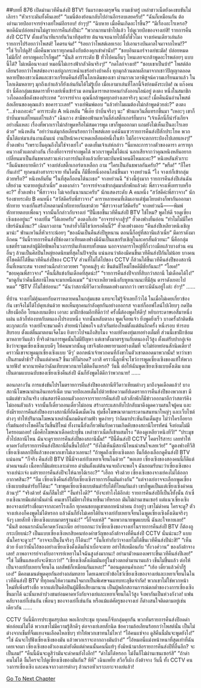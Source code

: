 ##บทที่ 876 เปิดม่านเวทีคืนส่งปี BTV!
วันแรกของตรุษจีน
ยามเช้าตรู่
เหล่าชาวเน็ตยังคงขบขันไม่เลิกรา
“หัวเราะมันทั้งคืนเลย!”
“ผมนี่ต้องย้อนกลับไปอ่านอีกรอบเลยครับ!”
“ฉันก็เหมือนกัน ต้องอ่านเวยป๋ออาจารย์จางเย่ใหม่อีกรอบ! ฮ่าๆๆ!”
“ฉิบหาย เมื่อคืนเกิดอะไรขึ้น?”
“มีเรื่องอะไรเหรอ? พอดีฉันปล่อยผ่านไม่ดูรายการคืนส่งปีน่ะ”
“พวกนายมาช้าไปแล้ว ไปดูเวยป๋อของจางเย่สิ! รายการคืนส่งปี CCTV ตั้งแต่วินาทีแรกยันวินาทีสุดท้าย ต้นจนจบฉายไปตั้งกี่ชั่วโมง จางเย่คนเดียวเล่นล้อรายการไปร้อยกว่าโพสต์! โคตรแจ่ม!”
“ร้อยกว่าโพสต์เลยเรอะ ไปเอาแรงบันดาลใจมาจากไหน!?”
“ใช่ รีบไปดูสิ! เมื่อคืนพวกเราทุกคนถึงกับต้องคุกเข่าคำนับ!”
“ชอบอินเนอร์จางเย่ชะมัด! ปล่อยหมดไม่มีกั๊ก! อยากพูดอะไรก็พูด!”
“นั่นสิ ดาราระดับ B ทั่วไปคนอื่นๆ ไหนเลยจะกล้าพูดอะไรพล่อยๆ แบบนี้ได้? ไม่เหมือนจางเย่ หมอนี่ไม่เกรงฟ้ากลัวดินจริงๆ!”
“กดไลก์จางเย่!”
“ชอบเขาเป็นบ้า!”
โพสต์ล้อเลียนร้อยกว่าโพสต์ของจางเย่ถูกกระหน่ำแชร์อย่างบ้าคลั่ง ทุกมุกล้วนตกผลึกมาจากเชาว์ปัญญาตลอดหลายปีของชาวเน็ตและชาวเกรียนคืนส่งปีในโลกเดิมของเขา ผ่านกาลเวลาพิสูจน์ความเกรียนมาแล้ว ในโลกเดิมหลายๆ มุกถึงเก่าแล้วก็ยังเล่นกันได้ไม่รู้เบื่อ เมื่อเอามาเล่นที่โลกนี้จึงย่อมดังระเบิด!
ณ แก๊งคนบ้า
นี่คือกลุ่มแชตดาราที่จางเย่เพิ่งเข้าร่วม ตอนนี้ดาราหลายคนกำลังออนไลน์อยู่
ตงตง หนึ่งในสมาชิกวงไอดอลชื่อดังของประเทศ “อาจารย์จาง คุณนี่กล้าพูดทุกอย่างเลยจริงๆ นะคะ! เมื่อคืนฉันอ่านโพสต์ล้อเลียนของคุณแล้ว ขอคารวะเลย!”
จางเย่พิมพ์ตอบ “แล้วทำไมผมต้องไม่กล้าพูดด้วยล่ะ?”
ตงตง “...ช่างเถอะค่ะ”
ดาราระดับ A หนิงหลัน “พี่เอ๊ย บ้าบิ่นจริงๆ นะ”
ฟ่านเหวินลี่แทรกขึ้นมา “เหอะๆ เขาก็บ้าบิ่นมาแต่ไหนแต่ไรแล้ว”
เฉินกวง สามีของฟ่านเหวินลี่ส่งสติ๊กเกอร์ยิ้มบาง “เจ้าเด็กนี่ก็น่ารังเกียจอย่างนี้แหละ เรื่องที่พวกเราไม่กล้าพูดหรือไม่สมควรพูด เขาก็พูดออกมา แถมยังไม่เห็นเป็นอะไรเลยด้วย”
หนิงหลัน “อย่าว่าแต่มุกล้อเลียนร้อยกว่าโพสต์เลย แค่ฉันแซวรายการคืนส่งปีสักประโยค พวกนั้นได้แห่มาเล่นงานฉันแน่ งานปีหน้าคงจะหดเหลือแค่หนึ่งในห้า ไม่ก็อาจจะตกกระป๋องไปเลยแหงๆ!”
ฮั่วตงฟาง “เพราะงั้นคุณถึงไม่ใช่จางเย่ไง”
ตงตงยิ้มเจ้าเล่ห์กล่าว “นี่แหละการวางตัวของดารา ดาราทุกคนวางตัวแตกต่างกัน เรื่องที่อาจารย์จางพูดได้ พวกเราพูดไม่ได้แน่ นอกเสียจากว่าคุณหนิงหลันอยากเปลี่ยนมาเป็นอันธพาลสาวแห่งวงการบันเทิงแล้วเที่ยวตะบันหน้าคนดีไหมละคะ?”
หนิงหลันหัวเราะ “งั้นฉันขอบายดีกว่า”
จางเย่ส่งสติ๊กเกอร์ตาเหลือก ถาม “ใครเป็นอันธพาลกันครับ?”
“พรืด!”
“ก็ใครกันเล่า!”
ทุกคนต่างฮากระจาย
ทันใดนั้น ก็มีชื่อหนึ่งออนไลน์ขึ้นมา
จางหย่วนฉี “ไง จางเย่ก็เข้ากลุ่มด้วยหรือ?”
หนิงหลันยิ้ม “ในที่สุดก็ออนได้นะเธอ”
จางหย่วนฉี “ช่วงนี้ยุ่งมาก รายการคืนส่งปีเล่นฉันเสียอ่วม จะตายอยู่แล้วเนี่ย”
ตงตงกล่าว “อาจารย์จางเข้ากลุ่มมาสักพักแล้วค่ะ พี่สาวจางเพิ่งทราบหรือคะ?”
ฮั่วตงฟาง “พี่สาวจาง ไม่เจอกันนานนะครับ”
นักแสดงระดับ A คนหนึ่ง “สวัสดีค่ะพี่สาวจาง”
นักร้องชายระดับ B คนหนึ่ง “สวัสดีครับพี่สาวจาง”
ดาราหลายคนที่เดิมเอาแต่ซุ่มเงียบต่างก็พากันออกมาทักทาย
จางเย่ก็แสร้งไหลตามน้ำทักทายกับเขาด้วย “พี่สาวจางสวัสดีครับ”
จางหย่วนฉี——พิมพ์ทักทายตอบเพื่อนๆ จากนั้นก็กล่าวกับจางเย่ “ปีนี้เธอขึ้นเวทีคืนส่งปี BTV ใช่ไหม? พูดให้ดี รอดูเซี่ยงเซิงเธออยู่นะ”
จางเย่ยิ้ม “ได้เลยครับ”
ตงตงก็เอ่ย “อาจารย์จางสู้ๆ!”
ฮั่วตงฟางยิ้มอ่อน “ทำไมไม่มีใครเชียร์ฉันมั่งนะ?”
เฉินกวงถาม “เหล่าฮั่วก็มีโชว์เหรอคืนนี้?”
ฮั่วตงฟางตอบ “คืนส่งปีเหลียวหนิงเชิญมาน่ะ”
ฟ่านเหวินลี่หัวเราะน้อยๆ “ของฉันเป็นคืนส่งปีหูหนาน ตอนนี้ก็อยู่ที่สถานีแล้วเนี่ย”
มีดาราดังมาอีกคน “วันนี้รายการคืนส่งปีช่องดาวเทียมตงฟางมีฉันเป็นแขกรับเชิญในละครสั้นด้วยนะ”
นี่คือกลุ่มแชตที่รวมเหล่าผู้มีอิทธิพลในวงการบันเทิงแทบทั้งหมด นอกจากดาราใหญ่ที่กึ่งวางมือแล้วบางส่วน คนอื่นๆ ล้วนเป็นศิลปินใหญ่ยอดนิยมที่สุดในปัจจุบัน แน่นอนว่าต้องมีคนขึ้นเวทีคืนส่งปีกันไม่น้อย บางคนที่โชคดีก็ได้ขึ้นเวทีคืนส่งปีของ CCTV ส่วนที่ไม่ได้ไปของ CCTV ก็ล้วนได้ขึ้นเวทีคืนส่งปีของสถานีอื่นที่เหมาะสม
จางหย่วนฉีกล่าวอวยพร “ทุกคนสู้ๆ ค่ะ ขึ้นต้นปีใหม่โชคดีมีชัยกันนะ!”
“โอเค!”
“ขอบคุณพี่สาวจาง”
“คืนนี้สิแข่งกันเดือดที่สุดน่ะ!”
“รายการคืนส่งปีจากยี่สิบกว่าสถานี ไม่เดือดได้ไง!”
“มาดูกันว่าคืนนี้สถานีไหนจะมาเหนือเมฆ”
“น่าจะเหลียวหนิงกับหูหนานนะที่มีลุ้น ดาราดังเยอะไปหมด”
“BTV ก็ไม่ใช่ย่อยนะ”
“ฉันว่าสถานีทีวีดาวเทียมตงฟางมากกว่า เพราะมีฉันอยู่ไงล่ะ ฮ่าๆ!”
……


ที่บ้าน
จางเย่ไม่คุ้นเคยกับดาราหลายคนในกลุ่มแชต แทบจะไม่รู้จักเลยก็ว่าได้ ในเมื่อไม่เคยเกี่ยวข้องกัน เขาจึงไม่ได้ไปคุยเล่นด้วย พอเห็นทุกคนกำลังคุยกันอย่างออกรส จางเย่ก็ออฟไลน์ไปเงียบๆ กดปิดเสียงมือถือ โยนลงบนเตียง
เอาละ มาฝึกซ้อมอีกทีดีกว่า!
ครั้งนี้ต้องพูดให้ดีๆ!
หยิบกระดาษเอสี่มาหนึ่งแผ่น แล้วก็ท่องบทกับตนเองไปรอบหนึ่ง จากนั้นหลับตาลง พูดเจื้อยแจ้ว ยิ่งพูดยิ่งเร็ว บางครั้งถ้าติดขัดตะกุกตะกัก จางเย่ก็จะขมวดคิ้ว ส่ายหน้าไม่พอใจ แล้วเริ่มท่องใหม่ตั้งแต่ต้นอีกครั้ง
หนึ่งรอบ
ห้ารอบ
สิบรอบ
ตั้งแต่ตื่นมาตอนเจ็ดโมง ยิงยาวไปจนถึงสิบโมง
จางเย่ยังคงทุ่มเทอย่างเต็มที่ ส่วนนี้เขาฝึกซ้อมมาหลายวันแล้ว ที่จริงด้านการพูดนั้นไม่มีปัญหา แต่เขาตั้งมาตรฐานกับตนเองไว้สูง ตั้งแต่รับปากอู๋เจ๋อชิงว่าจะพูดเซี่ยงเซิงแบบดีๆ ให้คนพวกนั้นดู เขาจึงต้องพยายามอย่างเต็มที่ จะไม่ย่อหย่อนสักนิดเดียว! คราวนี้เขาจะพูดมุกเซี่ยงเซิงแบบ ‘ดีๆ’ ตอกหน้าเจ้าพวกคนที่กังขาในตัวเขาตลอดมาพวกนั้น!
หาว่าเขาเป็นสามต่ำช้า?
เป็นแต่ด่าคน?
ขึ้นเวทีไม่รอด?
เอาสิ คราวนี้ลูกพี่จะโชว์การพูดเซี่ยงเซิงของแท้ให้พวกนายฟัง! พวกนายคิดว่าฉันเทียบพวกนายไม่ติดงั้นเหรอ? วันนี้ ต่อให้ฉันพูดเซี่ยงเซิงแบบดั้งเดิม แถมเป็นตามแบบฉบับของเซี่ยงเซิงคืนส่งปี ฉันก็ยังพูดได้ดีกว่าพวกนาย!
……


ตอนกลางวัน
การแข่งขันโปรโมตรายการคืนส่งปีของสถานีทีวีดาวเทียมต่างๆ มาถึงจุดเดือดแล้ว!
บางสถานีโฆษณาผ่านอินเทอร์เน็ต บนเวยป๋อเลยเต็มไปด้วยข้อความอัปเดตรายการคืนส่งปีของพวกเขา มีแม้แต่ข่าวเกินจริง เช่นสตาร์คิงถอนตัวออกจากรายการคืนส่งปี แล้วสักพักก็มีข่าวออกมาอีกว่าสตาร์คิงไม่ถอนตัวแล้ว จากนั้นก็เดี๋ยวถอนเดี๋ยวไม่ถอน สร้างกระแสกลับไปกลับมาดึงดูดความสนใจผู้คน และยังมีรายการคืนส่งปีของบางสถานีที่อัดฉีดเม็ดเงิน ทุ่มซื้อโฆษณาตามกระดานสนทนาใหญ่ๆ และเว็บไซต์ต่างๆ ทำให้ปริมาณโฆษณาเหล่านั้นถมดินท่วมฟ้า พูดง่ายๆ ว่างัดมาประชันกันเต็มสูบ ไม่ว่าใครก็อยากเริ่มต้นอย่างโชคดีในวันขึ้นปีใหม่ ทั้งงานนี้ยังเกี่ยวพันกับความเกิดดับของสถานีโทรทัศน์ จึงย่อมไม่มีใครยอมถอย!
เมื่อศึกโฆษณาเดือดปะทุขึ้น เหล่าชาวเน็ตก็เข้าผสมโรง
“ต้องดูเหลียวหนิงทีวี!”
“ประมุขฮั่วไปสถานีไหน ฉันจะดูรายการคืนส่งปีของสถานีนั้น!”
“ปีนี้คืนส่งปี CCTV โคตรไร้สาระ เลยทำให้คาดหวังกับรายการคืนส่งปีสถานีอื่นขึ้นไปอีก!”
“ยังไม่เห็นมีสถานีไหนน่าสนใจเลยเว้ย!”
“ดูตงฟางทีวีสิ เซี่ยงเซิงตลกปีที่แล้วของพวกเขาไม่เลวเลยนะ!
“ถ้าพูดถึงเซี่ยงเซิงตลก งั้นก็ต้องเลือกดูคืนส่งปี BTV แน่นอน”
“ก็จริง คืนส่งปี BTV ปีนี้มีจางเย่กับเหยาเจี้ยนไฉด้วย”
“พอเลย เซี่ยงเซิงของสองคนนี้ก็ดีแต่ด่าคนจนดัง เนื้อหาก็มีแต่ทะเลาะด่าทอ ด่ามันตั้งแต่ต้นจนจบถึงจะพอใจ ฉันยอมรับนะว่าเซี่ยงเซิงของจางเย่น่ะเจ๋ง แต่รายการคืนส่งปีจะให้ฉายได้เรอะ?”
“เฮือก จริงด้วย เซี่ยงเซิงของจางเย่คงไม่ได้ออกอากาศสินะ?”
“อืม เซี่ยงเซิงคืนส่งปีกับเซี่ยงเซิงรายการอื่นมันต่างกัน”
“แต่จางเย่อาจจะเลือกพูดเซี่ยงเซิงแบบต้นตำรับก็ได้นะ”
“เขาพูดเซี่ยงเซิงแบบต้นตำรับได้ที่ไหนกันเล่า เขาก็พูดเป็นแต่เซี่ยงเซิงด่าคนล้วนๆ!”
“จริงด้วย! ฉันก็ลืมไป!”
“งั้นทำไงดี?”
“ยังจะทำไงได้อีกล่ะ รายการคืนส่งปีก็เป็นงี้ทั้งนั้น ถ้าเซี่ยงเซิงนายมีแต่ด่านั่นด่านี่ คนเขาก็ไม่มีทางให้นายขึ้นเวทีหรอก มันไม่ผ่านเซนเซอร์ แต่แนวเซี่ยงเซิงของจางเย่สร้างชื่อมาจากละครโรงเล็ก ทุกคนชอบดูเขาตอกหน้าด่าคน ถ้าอยู่ๆ เขาไม่ด่าคน ใครจะดู? ตัวจางเย่เองก็คงพูดไม่ได้หรอก แล้วฉันก็ยังไม่เคยได้ยินจางเย่กับเหยาเจี้ยนไฉพูดเซี่ยงเซิงดั้งเดิมจริงๆ จังๆ เลยสักที เซี่ยงเซิงแบบมาตรฐานน่ะ!”
“งี้ก็จบเห่สิ”
“พอพวกนายพูดแบบนี้ ฉันละใจหายเลย!”
“นั่นสิ ตอนแรกฉันก็คาดหวังนะเนี่ย อย่าบอกนะว่าเซี่ยงเซิงของจางเย่ในรายการคืนส่งปี BTV ก็ต้องถูกระเบียบน่ะ? เป็นแบบเซี่ยงเซิงหกสิบคนท่องคำขวัญของถังต้าจางที่คืนส่งปี CCTV นั่นน่ะนะ? แบบนั้นใครจะดูวะ!”
“อาจจะเป็นงั้นจริงๆ ก็ได้นะ!”
“งั้นก็เท่ากับว่าจางเย่ไม่ได้ขึ้นเวทีคืนส่งปีน่ะสิ!”
“เห็นด้วย ยิ่งกว่านั้นไอ้ของอย่างเซี่ยงเซิงดั้งเดิมก็น่าเบื่อจะตาย อย่าให้เหมือนกับ ‘ทั้งวงศ์วาน” ของถังต้าจางเลย! ภาพอาจารย์จางกับอาจารย์เหยาในใจฉันสูงส่งมากนะ! อย่ามามัวหมองเพราะขึ้นเวทีคืนส่งปีเลย!”
“ใช่ ไม่ขึ้นแสดงยังจะดีซะกว่า!”
“เซี่ยงเซิงดั้งเดิมมันอยู่ในช่วงตกต่ำมานานแล้ว เข็นไม่ขึ้นแล้ว ต่อให้เป็นจางเย่กับเหยาเจี้ยนไฉ ผลลัพธ์ก็เหมือนกันแหละ!”
“ตอนดูตอนค่ำเถอะ”
“เฮ้อ เดี๋ยวแล้วค่ำก็รู้เอง!”
มีคอมเมนต์พูดคุยกันอย่างถล่มทลาย โดยเฉพาะหัวข้อโชว์เซี่ยงเซิงของจางเย่และเหยาเจี้ยนไฉในเวทีคืนส่งปี BTV ที่ทุกคนให้ความสนใจมากเป็นพิเศษจนแทบทะลุขีดจำกัด! พวกเขาไม่ใช่พวกหน้าใหม่ที่เพิ่งสร้างชื่อ หากแต่เป็นศิลปินผู้มีชื่อเสียงมานาน เป็นผู้พลิกสถานการณ์ตกต่ำของวงการเซี่ยงเซิงขึ้นมาได้ ฉะนั้นเหล่าปวงชนย่อมคาดหวังกับจางเย่และเหยาเจี้ยนไฉไว้สูง จึงพากันเป็นห่วงกังวล!
แฟนคลับจางเย่ก็เช่นกัน
เพื่อนๆ ของจางเย่ก็เช่นกัน
หรือแม้แต่ศัตรูของจางเย่ ก็ต่างสนใจติดตามอยู่เช่นเดียวกัน
……


CCTV
วันนี้มีการประชุมสรุปผล พอเลิกประชุม ทุกคนก็จับกลุ่มคุยกัน
พวกทีมรายการคืนส่งปีอดด่าพ่อล่อแม่ไม่ได้ พวกเขาไม่มีความรู้สึกดีๆ ต่อจางเย่เลยสักนิด ข้อความล้อเลียนร้อยกว่าโพสต์นั่น เป็นไม่ต่างจากเข็มที่จิ้มแทงจนเลือดไหลซิบๆ ทำให้พวกเขาทนไม่ไหว!
“ไอ้คนแซ่จาง ดูสิคืนนี้มันจะพูดยังไง!”
“ใช่ ฉันจะไปฟังเซี่ยงเซิงของมัน แล้วพวกเราจะถากถางมันบ้าง!”
“ไอ้หมอนี่แม่งหน้าหนาที่สุดเท่าที่ฉันเคยเจอมา เซี่ยงเซิงของตัวเองแม่งยังดีแต่ด่าคนนั้นคนนี้แท้ๆ ยังมีหน้ามาล้อรายการคืนส่งปีที่อื่นอีก? จะเป็นลม!”
“คืนนี้ฉันจะดูสิว่ามันจะด่าคนยังไงอีก!”
“ด่าไม่ได้หรอก ไม่งั้นก็ไม่ผ่านเซนเซอร์สิ”
“ถ้าด่าคนไม่ได้ งั้นใครจะไปดูเซี่ยงเซิงของมันกัน? หึหึ”
เฉินเหยี่ย
สวีอวี้เผิง
ถังต้าจาง
วันนี้ ทั้ง CCTV คนวงการเซี่ยงเซิง และคนจากวงการต่างๆ ล้วนรอหัวเราะเยาะจางเย่แล้ว!




[Go To Next Chapter]( ./74.md)